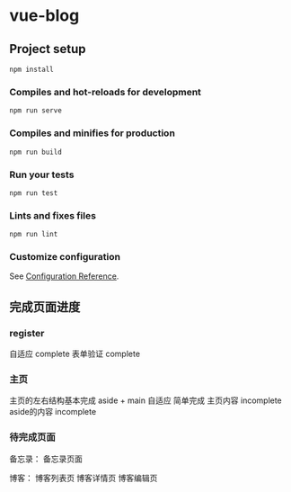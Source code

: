 # vue-blog

## Project setup
```
npm install
```

### Compiles and hot-reloads for development
```
npm run serve
```

### Compiles and minifies for production
```
npm run build
```

### Run your tests
```
npm run test
```

### Lints and fixes files
```
npm run lint
```

### Customize configuration
See [Configuration Reference](https://cli.vuejs.org/config/).

## 完成页面进度

### register

自适应 complete
表单验证 complete

### 主页

主页的左右结构基本完成 aside + main
自适应 简单完成
主页内容 incomplete
aside的内容 incomplete

### 待完成页面

备忘录：
备忘录页面

博客：
博客列表页
博客详情页
博客编辑页
